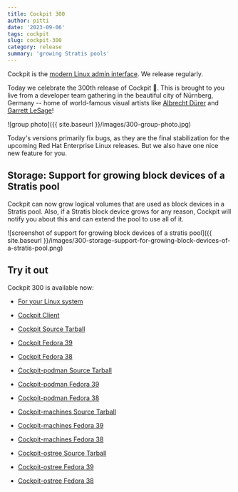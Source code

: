 ```yaml
---
title: Cockpit 300
author: pitti
date: '2023-09-06'
tags: cockpit
slug: cockpit-300
category: release
summary: 'growing Stratis pools'
---
```


Cockpit is the [modern Linux admin interface](https://cockpit-project.org/).
We release regularly.

Today we celebrate the 300th release of Cockpit 🎉. This is brought to you live
from a developer team gathering in the beautiful city of Nürnberg, Germany -- home of
world-famous visual artists like [Albrecht Dürer](https://en.wikipedia.org/wiki/Albrecht_D%C3%BCrer)
and [Garrett LeSage](https://github.com/garrett/)!

![group photo]({{ site.baseurl }}/images/300-group-photo.jpg)

Today's versions primarily fix bugs, as they are the final stabilization for
the upcoming Red Hat Enterprise Linux releases. But we also have one nice new
feature for you.

## Storage: Support for growing block devices of a Stratis pool

Cockpit can now grow logical volumes that are used as block devices in a Stratis pool. Also, if a Stratis block device grows for any reason, Cockpit will notify you about this and can extend the pool to use all of it.

![screenshot of support for growing block devices of a stratis pool]({{ site.baseurl }}/images/300-storage-support-for-growing-block-devices-of-a-stratis-pool.png)

## Try it out

Cockpit 300 is available now:

* [For your Linux system](https://cockpit-project.org/running.html)
* [Cockpit Client](https://flathub.org/apps/details/org.cockpit_project.CockpitClient)

* [Cockpit Source Tarball](https://github.com/cockpit-project/cockpit/releases/tag/300)
* [Cockpit Fedora 39](https://bodhi.fedoraproject.org/updates/FEDORA-2023-62a3bf42b2)
* [Cockpit Fedora 38](https://bodhi.fedoraproject.org/updates/FEDORA-2023-81d0e23e81)

* [Cockpit-podman Source Tarball](https://github.com/cockpit-project/cockpit-podman/releases/tag/XXX)
* [Cockpit-podman Fedora 39](https://bodhi.fedoraproject.org/updates/FEDORA-2023-f2ff4ad409)
* [Cockpit-podman Fedora 38](https://bodhi.fedoraproject.org/updates/FEDORA-2023-8f9763a585)

* [Cockpit-machines Source Tarball](https://github.com/cockpit-project/cockpit-machines/releases/tag/XXX)
* [Cockpit-machines Fedora 39](https://bodhi.fedoraproject.org/updates/FEDORA-2023-11609113ba)
* [Cockpit-machines Fedora 38](https://bodhi.fedoraproject.org/updates/FEDORA-2023-8ed6b60cbb)

* [Cockpit-ostree Source Tarball](https://github.com/cockpit-project/cockpit-machines/releases/tag/XXX)
* [Cockpit-ostree Fedora 39](https://bodhi.fedoraproject.org/updates/FEDORA-2023-c805979081)
* [Cockpit-ostree Fedora 38](https://bodhi.fedoraproject.org/updates/FEDORA-2023-54423898bf)

